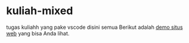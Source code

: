 # kuliah-mixed
tugas kuliahh yang pake vscode disini semua
Berikut adalah [demo situs web](web/travelone_index.html) yang bisa Anda lihat.
